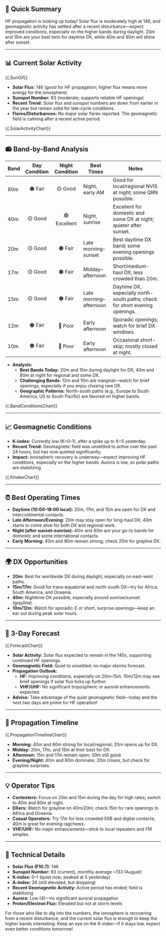 ## 🎯 Quick Summary

HF propagation is looking up today! Solar flux is moderately high at 146, and geomagnetic activity has settled after a recent disturbance—expect improved conditions, especially on the higher bands during daylight. 20m and 15m are your best bets for daytime DX, while 40m and 80m will shine after sunset.

---

## 📊 Current Solar Activity

{{.SunGif}}

- **Solar Flux:** 146 (good for HF propagation; higher flux means more energy for the ionosphere)
- **Sunspot Number:** 83 (moderate; supports reliable HF openings)
- **Recent Trend:** Solar flux and sunspot numbers are down from earlier in the year but remain solid for late-cycle conditions.
- **Flares/Disturbances:** No major solar flares reported. The geomagnetic field is calming after a recent active period.

{{.SolarActivityChart}}

---

## 📻 Band-by-Band Analysis

| Band   | Day Condition | Night Condition | Best Times        | Notes                                                                 |
|--------|:-------------:|:---------------:|-------------------|-----------------------------------------------------------------------|
| 80m    | 🟠 Fair       | 🟡 Good         | Night, early AM   | Good for local/regional NVIS at night; some QRN possible.             |
| 40m    | 🟡 Good       | 🟢 Excellent    | Night, sunrise    | Excellent for domestic and some DX at night; quieter after sunset.    |
| 20m    | 🟡 Good       | 🟠 Fair         | Late morning–sunset| Best daytime DX band; some evening openings possible.                 |
| 17m    | 🟡 Good       | 🟠 Fair         | Midday–afternoon  | Short/medium-haul DX; less crowded than 20m.                          |
| 15m    | 🟡 Good       | 🟠 Fair         | Late morning–afternoon| Daytime DX, especially north-south paths; check for short evening openings. |
| 12m    | 🟠 Fair       | 🔴 Poor         | Early afternoon   | Sporadic openings; watch for brief DX windows.                        |
| 10m    | 🟠 Fair       | 🔴 Poor         | Early afternoon   | Occasional short-skip; mostly closed at night.                        |

- **Analysis:**  
  - **Best Bands Today:** 20m and 15m during daylight for DX; 40m and 80m at night for regional and some DX.
  - **Challenging Bands:** 12m and 10m are marginal—watch for brief openings, especially if you enjoy chasing rare DX.
  - **Geographic Patterns:** North-south paths (e.g., Europe to South America, US to South Pacific) are favored on higher bands.

{{.BandConditionsChart}}

---

## 📈 Geomagnetic Conditions

- **K-index:** Currently low (K=0–1), after a spike up to K=5 yesterday.
- **Recent Trend:** Geomagnetic field was unsettled to active over the past 24 hours, but has now quieted significantly.
- **Impact:** Ionospheric recovery is underway—expect improving HF conditions, especially on the higher bands. Aurora is low, so polar paths are stabilizing.

{{.KIndexChart}}

---

## ⏰ Best Operating Times

- **Daytime (10:00–18:00 local):** 20m, 17m, and 15m are open for DX and intercontinental contacts.
- **Late Afternoon/Evening:** 20m may stay open for long-haul DX; 40m starts to come alive for both DX and regional work.
- **Night (after sunset–sunrise):** 40m and 80m are your go-to bands for domestic and some international contacts.
- **Early Morning:** 40m and 80m remain strong; check 20m for grayline DX.

---

## 🌍 DX Opportunities

- **20m:** Best for worldwide DX during daylight, especially on east-west paths.
- **15m/17m:** Good for trans-equatorial and north-south DX—try for Africa, South America, and Oceania.
- **40m:** Nighttime DX possible, especially around sunrise/sunset (grayline).
- **10m/12m:** Watch for sporadic-E or short, surprise openings—keep an ear out during peak solar hours.

---

## 🔮 3-Day Forecast

{{.ForecastChart}}

- **Solar Activity:** Solar flux expected to remain in the 140s, supporting continued HF openings.
- **Geomagnetic Field:** Quiet to unsettled; no major storms forecast.
- **Propagation Outlook:**  
  - **HF:** Improving conditions, especially on 20m–15m. 10m/12m may see brief openings if solar flux ticks up further.
  - **VHF/UHF:** No significant tropospheric or auroral enhancements expected.
- **Advice:** Take advantage of the quiet geomagnetic field—today and the next two days are prime for HF operation!

---

## 📡 Propagation Timeline

{{.PropagationTimelineChart}}

- **Morning:** 40m and 80m strong for local/regional; 20m opens up for DX.
- **Midday:** 20m, 17m, and 15m at their best for DX.
- **Afternoon:** 15m and 17m remain open; 20m still good.
- **Evening/Night:** 40m and 80m dominate; 20m closes, but check for grayline surprises.

---

## 💡 Operator Tips

- **Contesters:** Focus on 20m and 15m during the day for high rates; switch to 40m and 80m at night.
- **DXers:** Watch for grayline on 40m/20m; check 15m for rare openings to Africa and Oceania.
- **Casual Operators:** Try 17m for less crowded SSB and digital contacts; 40m is great for evening ragchews.
- **VHF/UHF:** No major enhancements—stick to local repeaters and FM simplex.

---

## 🔬 Technical Details

- **Solar Flux (F10.7):** 146
- **Sunspot Number:** 83 (current), monthly average ~133 (August)
- **K-index:** 0–1 (quiet now; peaked at 5 yesterday)
- **A-index:** 26 (still elevated, but dropping)
- **Recent Geomagnetic Activity:** Active period has ended; field is stabilizing
- **Aurora:** Low (4)—no significant auroral propagation
- **Proton/Electron Flux:** Elevated but not at storm levels

For those who like to dig into the numbers, the ionosphere is recovering from a recent disturbance, and the current solar flux is enough to keep the higher bands interesting. Keep an eye on the K-index—if it stays low, expect even better conditions tomorrow!